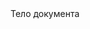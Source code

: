 <!doctype html> 
<html> 
<head> 
    <title>Заголовок</title> 
    <meta charset="UTF-8" /> 
    <link rel="icon" href="favicon.ico" /> 
    <link href="style.css" type="text/css" /> 
    <script src="script.js" type="text/javascript"></script> 
</head> 
<body> 
    Тело документа 
</body> 
</html>
